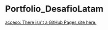 # Portfolio_DesafioLatam
[acceso: There isn't a GitHub Pages site here.](https://julioznava.github.io/Portfolio_DesafioLatam/)


